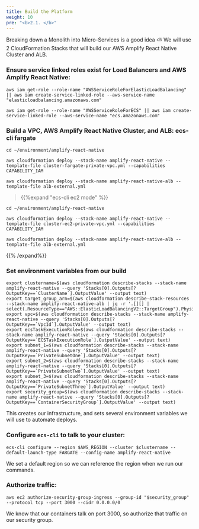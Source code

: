 ```yaml
---
title: Build the Platform
weight: 10
pre: "<b>2.1. </b>"
---
```


Breaking down a Monolith into Micro-Services is a good idea ⛅
We will use 2 CloudFormation Stacks that will build our AWS Amplify React Native Cluster and ALB.

### Ensure service linked roles exist for **Load Balancers** and **AWS Amplify React Native**:

```
aws iam get-role --role-name "AWSServiceRoleForElasticLoadBalancing" || aws iam create-service-linked-role --aws-service-name "elasticloadbalancing.amazonaws.com"

aws iam get-role --role-name "AWSServiceRoleForECS" || aws iam create-service-linked-role --aws-service-name "ecs.amazonaws.com"
```


### Build a **VPC**, **AWS Amplify React Native Cluster**, and **ALB**: ecs-cli fargate

```
cd ~/environment/amplify-react-native

aws cloudformation deploy --stack-name amplify-react-native --template-file cluster-fargate-private-vpc.yml --capabilities CAPABILITY_IAM

aws cloudformation deploy --stack-name amplify-react-native-alb --template-file alb-external.yml
```

> {{%expand "ecs-cli ec2 mode" %}}
```
cd ~/environment/amplify-react-native

aws cloudformation deploy --stack-name amplify-react-native --template-file cluster-ec2-private-vpc.yml --capabilities CAPABILITY_IAM

aws cloudformation deploy --stack-name amplify-react-native-alb --template-file alb-external.yml
```
{{% /expand%}}


### Set environment variables from our build

```
export clustername=$(aws cloudformation describe-stacks --stack-name amplify-react-native --query 'Stacks[0].Outputs[?OutputKey==`ClusterName`].OutputValue' --output text)
export target_group_arn=$(aws cloudformation describe-stack-resources --stack-name amplify-react-native-alb | jq -r '.[][] | select(.ResourceType=="AWS::ElasticLoadBalancingV2::TargetGroup").PhysicalResourceId')
export vpc=$(aws cloudformation describe-stacks --stack-name amplify-react-native --query 'Stacks[0].Outputs[?OutputKey==`VpcId`].OutputValue' --output text)
export ecsTaskExecutionRole=$(aws cloudformation describe-stacks --stack-name amplify-react-native --query 'Stacks[0].Outputs[?OutputKey==`ECSTaskExecutionRole`].OutputValue' --output text)
export subnet_1=$(aws cloudformation describe-stacks --stack-name amplify-react-native --query 'Stacks[0].Outputs[?OutputKey==`PrivateSubnetOne`].OutputValue' --output text)
export subnet_2=$(aws cloudformation describe-stacks --stack-name amplify-react-native --query 'Stacks[0].Outputs[?OutputKey==`PrivateSubnetTwo`].OutputValue' --output text)
export subnet_3=$(aws cloudformation describe-stacks --stack-name amplify-react-native --query 'Stacks[0].Outputs[?OutputKey==`PrivateSubnetThree`].OutputValue' --output text)
export security_group=$(aws cloudformation describe-stacks --stack-name amplify-react-native --query 'Stacks[0].Outputs[?OutputKey==`ContainerSecurityGroup`].OutputValue' --output text)
```
This creates our infrastructure, and sets several environment variables we will use to
automate deploys.

### Configure `ecs-cli` to talk to your cluster:

```
ecs-cli configure --region $AWS_REGION --cluster $clustername --default-launch-type FARGATE --config-name amplify-react-native
```
We set a default region so we can reference the region when we run our commands.

### Authorize traffic:

```
aws ec2 authorize-security-group-ingress --group-id "$security_group" --protocol tcp --port 3000 --cidr 0.0.0.0/0
```
We know that our containers talk on port 3000, so authorize that traffic on our security group.